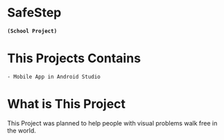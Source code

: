# SafeStep
**`(School Project)`**

# This Projects Contains

    - Mobile App in Android Studio

# What is This Project

  This Project was planned to help people with visual problems walk free in the world.

 

  

